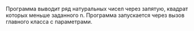 Программа выводит ряд натуральных чисел через запятую, квадрат которых меньше заданного n. Программа запускается через вызов главного класса с параметрами.